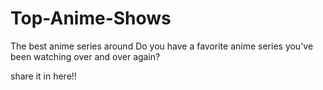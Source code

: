 # Top-Anime-Shows
The best anime series around 
Do you have a favorite anime series you've been watching over and over again? 

share it in here!!
